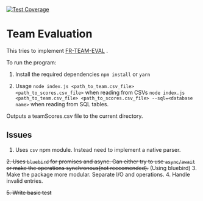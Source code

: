 [![Test Coverage](https://codeclimate.com/github/mukkachaitanya/fr_team_eval/badges/coverage.svg)](https://codeclimate.com/github/mukkachaitanya/fr_team_eval/coverage)
# Team Evaluation
This tries to implement [FR-TEAM-EVAL](https://github.com/AutolabJS/AutolabJS/wiki/FR-Team-Evaluation) .

To run the program:

1. Install the required dependencies
```npm install```
or
```yarn```

2. Usage `node index.js <path_to_team.csv_file> <path_to_scores.csv_file>` when reading from CSVs
   `node index.js <path_to_team.csv_file> <path_to_scores.csv_file> --sql=<database name>` when reading from SQL tables.

Outputs a teamScores.csv file to the current directory.

## Issues

1. Uses `csv` npm module. Instead need to implement a native parser.

~~2. Uses `bluebird` for promises and async. Can either try to use `async/await` or make the operations synchronous(not reccomended).~~ (Using bluebird)
3. Make the package more modular. Separate I/O and operations.
4. Handle invalid entries.

~~5. Write basic test~~
